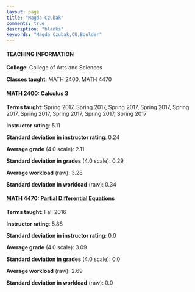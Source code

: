 ```yaml
---
layout: page
title: "Magda Czubak" 
comments: true
description: "blanks"
keywords: "Magda Czubak,CU,Boulder"
---
```

<head>
<script src="https://ajax.googleapis.com/ajax/libs/jquery/2.1.3/jquery.min.js"></script>
<script src="https://dl.dropboxusercontent.com/s/pc42nxpaw1ea4o9/highcharts.js?dl=0"></script>
<!-- <script src="../assets/js/highcharts.js"></script> -->
<style type="text/css">@font-face {
	font-family: "Bebas Neue";
	src: url(https://www.filehosting.org/file/details/544349/BebasNeue Regular.otf) format("opentype");
	}
	h1.Bebas { 
		font-family: "Bebas Neue", Verdana, Tahoma;
	}
</style>
</head>
	   
#### TEACHING INFORMATION

**College**: College of Arts and Sciences

**Classes taught**: MATH 2400, MATH 4470

#### MATH 2400: Calculus 3

**Terms taught**: Spring 2017, Spring 2017, Spring 2017, Spring 2017, Spring 2017, Spring 2017, Spring 2017, Spring 2017, Spring 2017

**Instructor rating**: 5.11

**Standard deviation in instructor rating**: 0.24

**Average grade** (4.0 scale): 2.11

**Standard deviation in grades** (4.0 scale): 0.29

**Average workload** (raw): 3.28

**Standard deviation in workload** (raw): 0.34

#### MATH 4470: Partial Differential Equations

**Terms taught**: Fall 2016

**Instructor rating**: 5.88

**Standard deviation in instructor rating**: 0.0

**Average grade** (4.0 scale): 3.09

**Standard deviation in grades** (4.0 scale): 0.0

**Average workload** (raw): 2.69

**Standard deviation in workload** (raw): 0.0

